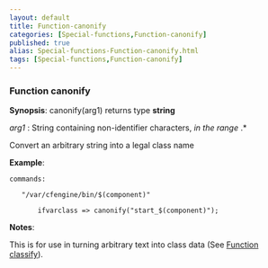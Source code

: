 ```yaml
---
layout: default
title: Function-canonify
categories: [Special-functions,Function-canonify]
published: true
alias: Special-functions-Function-canonify.html
tags: [Special-functions,Function-canonify]
---
```


### Function canonify

**Synopsis**: canonify(arg1) returns type **string**

  
 *arg1* : String containing non-identifier characters, *in the range*
.\*   

Convert an arbitrary string into a legal class name

**Example**:  
   

~~~~
commands:

   "/var/cfengine/bin/$(component)"

       ifvarclass => canonify("start_$(component)");
~~~~

**Notes**:  
   

This is for use in turning arbitrary text into class data (See [Function
classify](#Function-classify)).
